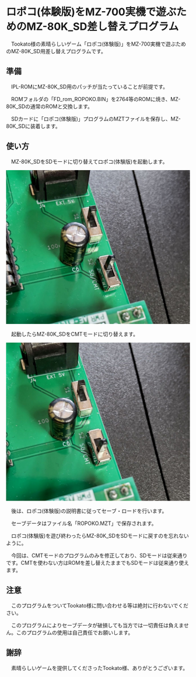 # ロポコ(体験版)をMZ-700実機で遊ぶためのMZ-80K_SD差し替えプログラム

　Tookato様の素晴らしいゲーム「ロポコ(体験版)」をMZ-700実機で遊ぶためのMZ-80K_SD用差し替えプログラムです。

## 準備
　IPL-ROMにMZ-80K_SD用のパッチが当たっていることが前提です。

　ROMフォルダの「FD_rom_ROPOKO.BIN」を2764等のROMに焼き、MZ-80K_SDの通常のROMと交換します。

　SDカードに「ロポコ(体験版)」プログラムのMZTファイルを保存し、MZ-80K_SDに装着します。

## 使い方
　MZ-80K_SDをSDモードに切り替えてロポコ(体験版)を起動します。

![SDモード](https://github.com/yanataka60/MZ-80K_SD_ROPOKO/blob/main/JPEG/SD%E3%83%A2%E3%83%BC%E3%83%89.JPG)

　起動したらMZ-80K_SDをCMTモードに切り替えます。

![CMTモード](https://github.com/yanataka60/MZ-80K_SD_ROPOKO/blob/main/JPEG/%E3%83%AD%E3%83%9D%E3%82%B3%E3%83%A2%E3%83%BC%E3%83%89(CMT%E3%83%A2%E3%83%BC%E3%83%89).JPG)

　後は、ロポコ(体験版)の説明書に従ってセーブ・ロードを行います。

　セーブデータはファイル名「ROPOKO.MZT」で保存されます。

　ロポコ(体験版)を遊び終わったらMZ-80K_SDをSDモードに戻すのを忘れないように。

　今回は、CMTモードのプログラムのみを修正しており、SDモードは従来通りです。CMTを使わない方はROMを差し替えたままでもSDモードは従来通り使えます。

## 注意
　このプログラムをついてTookato様に問い合わせる等は絶対に行わないでください。

　このプログラムによりセーブデータが破損しても当方では一切責任は負えません。このプログラムの使用は自己責任でお願いします。

## 謝辞
　素晴らしいゲームを提供してくださったTookato様、ありがとうございます。
